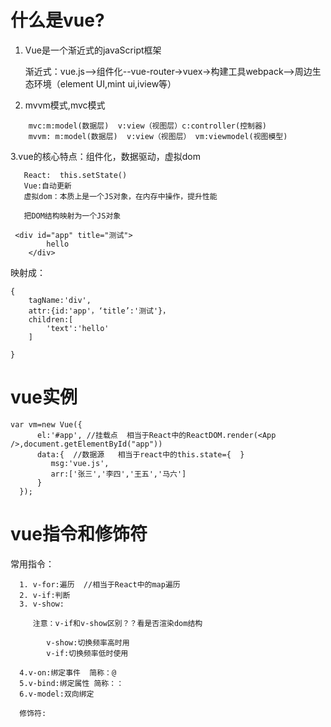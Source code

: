 # 什么是vue?

 1. Vue是一个渐近式的javaScript框架

    渐近式：vue.js-->组件化--vue-router->vuex->构建工具webpack-->周边生态环境（element UI,mint ui,iview等）

 2. mvvm模式,mvc模式

```
    mvc:m:model(数据层)  v:view（视图层）c:controller(控制器)
    mvvm: m:model(数据层)  v:view（视图层） vm:viewmodel(视图模型)

```

 3.vue的核心特点：组件化，数据驱动，虚拟dom

  
 ```
    React:  this.setState()
    Vue:自动更新
    虚拟dom：本质上是一个JS对象，在内存中操作，提升性能

    把DOM结构映射为一个JS对象

 ```


```
 <div id="app" title="测试">
        hello
    </div>

```

映射成：

```
{
    tagName:'div',
    attr:{id:'app'，‘title’:'测试'}，
    children:[
        'text':'hello'
    ]

}

```



# vue实例


```
var vm=new Vue({
      el:'#app', //挂载点  相当于React中的ReactDOM.render(<App />,document.getElementById("app"))
      data:{  //数据源   相当于react中的this.state={  }
         msg:'vue.js',
         arr:['张三','李四','王五','马六'] 
      }
  });

```


# vue指令和修饰符

 常用指令：

 ```
   1. v-for:遍历  //相当于React中的map遍历
   2. v-if:判断
   3. v-show:
    
      注意：v-if和v-show区别？？看是否渲染dom结构

         v-show:切换频率高时用
         v-if:切换频率低时使用

   4.v-on:绑定事件  简称：@
   5.v-bind:绑定属性 简称：：
   6.v-model:双向绑定

   修饰符:

 ```